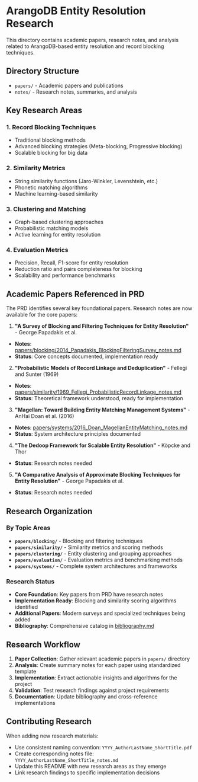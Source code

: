 # ArangoDB Entity Resolution Research

This directory contains academic papers, research notes, and analysis related to ArangoDB-based entity resolution and record blocking techniques.

## Directory Structure

- `papers/` - Academic papers and publications
- `notes/` - Research notes, summaries, and analysis

## Key Research Areas

### 1. Record Blocking Techniques
- Traditional blocking methods
- Advanced blocking strategies (Meta-blocking, Progressive blocking)
- Scalable blocking for big data

### 2. Similarity Metrics
- String similarity functions (Jaro-Winkler, Levenshtein, etc.)
- Phonetic matching algorithms
- Machine learning-based similarity

### 3. Clustering and Matching
- Graph-based clustering approaches
- Probabilistic matching models
- Active learning for entity resolution

### 4. Evaluation Metrics
- Precision, Recall, F1-score for entity resolution
- Reduction ratio and pairs completeness for blocking
- Scalability and performance benchmarks

## Academic Papers Referenced in PRD

The PRD identifies several key foundational papers. Research notes are now available for the core papers:

1. **"A Survey of Blocking and Filtering Techniques for Entity Resolution"** - George Papadakis et al.
 - **Notes**: [papers/blocking/2014_Papadakis_BlockingFilteringSurvey_notes.md](papers/blocking/2014_Papadakis_BlockingFilteringSurvey_notes.md)
 - **Status**: Core concepts documented, implementation ready

2. **"Probabilistic Models of Record Linkage and Deduplication"** - Fellegi and Sunter (1969)
 - **Notes**: [papers/similarity/1969_Fellegi_ProbabilisticRecordLinkage_notes.md](papers/similarity/1969_Fellegi_ProbabilisticRecordLinkage_notes.md)
 - **Status**: Theoretical framework understood, ready for implementation

3. **"Magellan: Toward Building Entity Matching Management Systems"** - AnHai Doan et al. (2016)
 - **Notes**: [papers/systems/2016_Doan_MagellanEntityMatching_notes.md](papers/systems/2016_Doan_MagellanEntityMatching_notes.md)
 - **Status**: System architecture principles documented

4. **"The Dedoop Framework for Scalable Entity Resolution"** - Köpcke and Thor
 - **Status**: Research notes needed

5. **"A Comparative Analysis of Approximate Blocking Techniques for Entity Resolution"** - George Papadakis et al.
 - **Status**: Research notes needed

## Research Organization

### By Topic Areas
- **`papers/blocking/`** - Blocking and filtering techniques 
- **`papers/similarity/`** - Similarity metrics and scoring methods 
- **`papers/clustering/`** - Entity clustering and grouping approaches
- **`papers/evaluation/`** - Evaluation metrics and benchmarking methods
- **`papers/systems/`** - Complete system architectures and frameworks 

### Research Status
- **Core Foundation**: Key papers from PRD have research notes
- **Implementation Ready**: Blocking and similarity scoring algorithms identified
- **Additional Papers**: Modern surveys and specialized techniques being added
- **Bibliography**: Comprehensive catalog in [bibliography.md](bibliography.md)

## Research Workflow

1. **Paper Collection**: Gather relevant academic papers in `papers/` directory
2. **Analysis**: Create summary notes for each paper using standardized template
3. **Implementation**: Extract actionable insights and algorithms for the project
4. **Validation**: Test research findings against project requirements
5. **Documentation**: Update bibliography and cross-reference implementations

## Contributing Research

When adding new research materials:
- Use consistent naming convention: `YYYY_AuthorLastName_ShortTitle.pdf`
- Create corresponding notes file: `YYYY_AuthorLastName_ShortTitle_notes.md`
- Update this README with new research areas as they emerge
- Link research findings to specific implementation decisions
